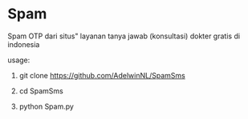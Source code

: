 # Spam
Spam OTP dari situs" layanan tanya jawab (konsultasi) dokter gratis di indonesia

usage:

1. git clone https://github.com/AdelwinNL/SpamSms

2. cd SpamSms

3. python Spam.py


